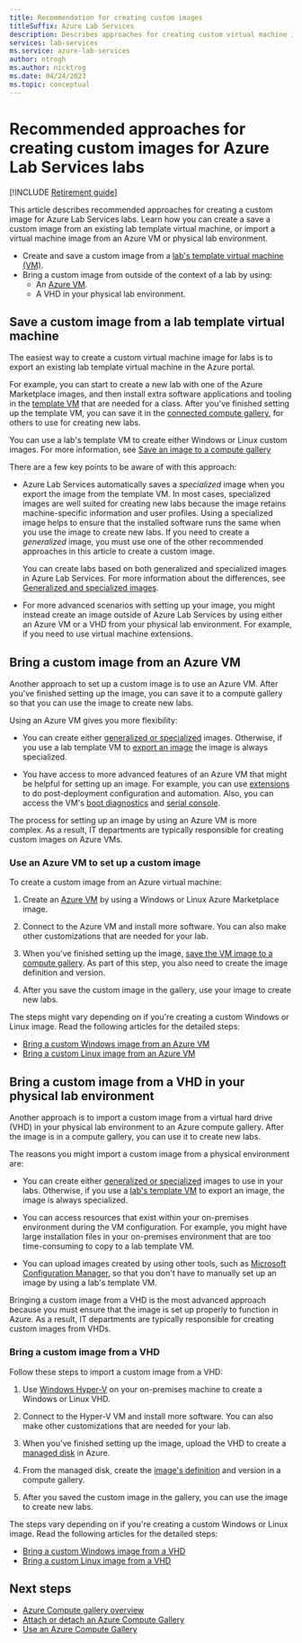```yaml
---
title: Recommendation for creating custom images
titleSuffix: Azure Lab Services
description: Describes approaches for creating custom virtual machine images for labs in Azure Lab Services.
services: lab-services
ms.service: azure-lab-services
author: ntrogh
ms.author: nicktrog
ms.date: 04/24/2023
ms.topic: conceptual
---
```


# Recommended approaches for creating custom images for Azure Lab Services labs

[!INCLUDE [Retirement guide](./includes/retirement-banner.md)]

This article describes recommended approaches for creating a custom image for Azure Lab Services labs. Learn how you can create a save a custom image from an existing lab template virtual machine, or import a virtual machine image from an Azure VM or physical lab environment.

-   Create and save a custom image from a [lab's template virtual machine (VM)](how-to-create-manage-template.md).
-   Bring a custom image from outside of the context of a lab by using:
    - An [Azure VM](https://azure.microsoft.com/services/virtual-machines/).
    - A VHD in your physical lab environment.

## Save a custom image from a lab template virtual machine

The easiest way to create a custom virtual machine image for labs is to export an existing lab template virtual machine in the Azure portal.

For example, you can start to create a new lab with one of the Azure Marketplace images, and then install extra software applications and tooling in the [template VM](./how-to-create-manage-template.md) that are needed for a class. After you've finished setting up the template VM, you can save it in the [connected compute gallery](how-to-attach-detach-shared-image-gallery.md), for others to use for creating new labs.

You can use a lab's template VM to create either Windows or Linux custom images. For more information, see [Save an image to a compute gallery](how-to-use-shared-image-gallery.md#save-an-image-to-a-compute-gallery)

There are a few key points to be aware of with this approach:

- Azure Lab Services automatically saves a *specialized* image when you export the image from the template VM. In most cases, specialized images are well suited for creating new labs because the image retains machine-specific information and user profiles. Using a specialized image helps to ensure that the installed software runs the same when you use the image to create new labs. If you need to create a *generalized* image, you must use one of the other recommended approaches in this article to create a custom image.

    You can create labs based on both generalized and specialized images in Azure Lab Services. For more information about the differences, see [Generalized and specialized images](../virtual-machines/shared-image-galleries.md#generalized-and-specialized-images).

- For more advanced scenarios with setting up your image, you might instead create an image outside of Azure Lab Services by using either an Azure VM or a VHD from your physical lab environment. For example, if you need to use virtual machine extensions.

## Bring a custom image from an Azure VM

Another approach to set up a custom image is to use an Azure VM. After you've finished setting up the image, you can save it to a compute gallery so that you can use the image to create new labs.

Using an Azure VM gives you more flexibility:

- You can create either [generalized or specialized](/azure/virtual-machines/shared-image-galleries#generalized-and-specialized-images) images. Otherwise, if you use a lab template VM to [export an image](how-to-use-shared-image-gallery.md) the image is always specialized.

- You have access to more advanced features of an Azure VM that might be helpful for setting up an image. For example, you can use [extensions](/azure/virtual-machines/extensions/overview) to do post-deployment configuration and automation. Also, you can access the VM's [boot diagnostics](/azure/virtual-machines/boot-diagnostics) and [serial console](/troubleshoot/azure/virtual-machines/serial-console-overview).

The process for setting up an image by using an Azure VM is more complex. As a result, IT departments are typically responsible for creating custom images on Azure VMs.

### Use an Azure VM to set up a custom image

To create a custom image from an Azure virtual machine:

1. Create an [Azure VM](https://azure.microsoft.com/services/virtual-machines/) by using a Windows or Linux Azure Marketplace image.

1. Connect to the Azure VM and install more software. You can also make other customizations that are needed for your lab.

1. When you've finished setting up the image, [save the VM image to a compute gallery](/azure/virtual-machines/image-version). As part of this step, you also need to create the image definition and version.

1. After you save the custom image in the gallery, use your image to create new labs.

The steps might vary depending on if you're creating a custom Windows or Linux image. Read the following articles for the detailed steps:

-   [Bring a custom Windows image from an Azure VM](how-to-bring-custom-windows-image-azure-vm.md)
-   [Bring a custom Linux image from an Azure VM](how-to-bring-custom-linux-image-azure-vm.md)

## Bring a custom image from a VHD in your physical lab environment

Another approach is to import a custom image from a virtual hard drive (VHD) in your physical lab environment to an Azure compute gallery. After the image is in a compute gallery, you can use it to create new labs.

The reasons you might import a custom image from a physical environment are:

- You can create either [generalized or specialized](../virtual-machines/shared-image-galleries.md#generalized-and-specialized-images) images to use in your labs. Otherwise, if you use a [lab's template VM](how-to-use-shared-image-gallery.md) to export an image, the image is always specialized.

- You can access resources that exist within your on-premises environment during the VM configuration. For example, you might have large installation files in your on-premises environment that are too time-consuming to copy to a lab template VM.

- You can upload images created by using other tools, such as [Microsoft Configuration Manager](/mem/configmgr/core/understand/introduction), so that you don't have to manually set up an image by using a lab's template VM.

Bringing a custom image from a VHD is the most advanced approach because you must ensure that the image is set up properly to function in Azure. As a result, IT departments are typically responsible for creating custom images from VHDs.

### Bring a custom image from a VHD

Follow these steps to import a custom image from a VHD:

1. Use [Windows Hyper-V](/virtualization/hyper-v-on-windows/about/) on your on-premises machine to create a Windows or Linux VHD.

1. Connect to the Hyper-V VM and install more software. You can also make other customizations that are needed for your lab.

1. When you've finished setting up the image, upload the VHD to create a [managed disk](../virtual-machines/managed-disks-overview.md) in Azure.

1. From the managed disk, create the [image's definition](../virtual-machines/shared-image-galleries.md#image-definitions) and version in a compute gallery.

1. After you saved the custom image in the gallery, you can use the image to create new labs.

The steps vary depending on if you're creating a custom Windows or Linux image. Read the following articles for the detailed steps:

-   [Bring a custom Windows image from a VHD](upload-custom-image-shared-image-gallery.md)
-   [Bring a custom Linux image from a VHD](how-to-bring-custom-linux-image-vhd.md)

## Next steps

* [Azure Compute gallery overview](../virtual-machines/shared-image-galleries.md)
* [Attach or detach an Azure Compute Gallery](how-to-attach-detach-shared-image-gallery.md)
* [Use an Azure Compute Gallery](how-to-use-shared-image-gallery.md)
